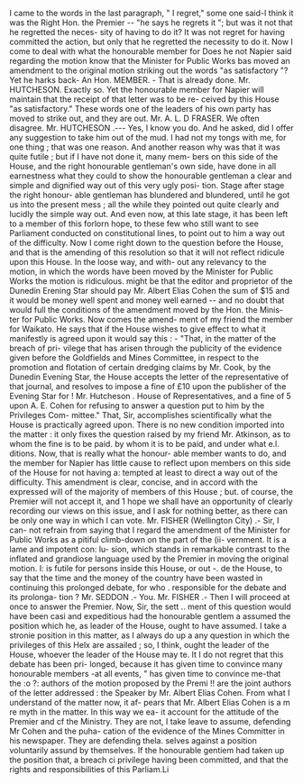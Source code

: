 I came to the words in the last paragraph, " I regret," some one said-I think it was the Right Hon. the Premier -- "he says he regrets it "; but was it not that he regretted the neces- sity of having to do it? It was not regret for having committed the action, but only that he regretted the necessity to do it. Now I come to deal with what the honourable member for Does he not Napier said regarding the motion know that the Minister for Public Works bas moved an amendment to the original motion striking out the words "as satisfactory "? Yet he harks back- An Hon. MEMBER. - That is already done. Mr. HUTCHESON. Exactly so. Yet the honourable member for Napier will maintain that the receipt of that letter was to be re- ceived by this House "as satisfactory." These words one of the leaders of his own party has moved to strike out, and they are out. Mr. A. L. D FRASER. We often disagree. Mr. HUTCHESON .--- Yes, I know you do. And he asked, did I offer any suggestion to take him out of the mud. I had not my tongs with me, for one thing ; that was one reason. And another reason why was that it was quite futile ; but if I have not done it, many mem- bers on this side of the House, and the right honourable gentleman's own side, have done in all earnestness what they could to show the honourable gentleman a clear and simple and dignified way out of this very ugly posi- tion. Stage after stage the right honour- able gentleman has blundered and blundered, until he got us into the present mess ; all the while they pointed out quite clearly and lucidly the simple way out. And even now, at this late stage, it has been left to a member of this forlorn hope, to these few who still want to see Parliament conducted on constitutional lines, to point out to him a way out of the difficulty. Now I come right down to the question before the House, and that is the amending of this resolution so that it will not reflect ridicule upon this House. In the loose way, and with- out any relevancy to the motion, in which the words have been moved by the Minister for Public Works the motion is ridiculous. might be that the editor and proprietor of the Dunedin Erening Star should pay Mr. Albert Elias Cohen the sum of $15 and it would be money well spent and money well earned -- and no doubt that would full the conditions of the amendment moved by the Hon. the Minis- ter for Public Works. Now comes the amend- ment of my friend the member for Waikato. He says that if the House wishes to give effect to what it manifestly is agreed upon it would say this : - "That, in the matter of the breach of pri- vilege that has arisen through the publicity of the evidence given before the Goldfields and Mines Committee, in respect to the promotion and flotation of certain dredging claims by Mr. Cook, by the Dunedin Evening Star, the House accepts the letter of the representative of that journal, and resolves to impose a fine of £10 upon the publisher of the Evening Star for ! Mr. Hutcheson . House of Representatives, and a fine of 5 upon A. E. Cohen for refusing to answer a question put to him by the Privileges Com- mittee." That, Sir, accomplishes scientifically what the House is practically agreed upon. There is no new condition imported into the matter : it only fixes the question raised by my friend Mr. Atkinson, as to whom the fine is to be paid. by whom it is to be paid, and under what e.l. ditions. Now, that is really what the honour- able member wants to do, and the member for Napier has little cause to reflect upon members on this side of the House for not having a: tempted at least to direct a way out of the difficulty. This amendment is clear, concise, and in accord with the expressed will of the majority of members of this House ; but. of course, the Premier will not accept it, and 1 hope we shall have an opportunity of clearly recording our views on this issue, and I ask for nothing better, as there can be only one way in which I can vote. Mr. FISHER (Wellington City) .- Sir, I can- not refrain from saying that I regard the amendment of the Minister for Public Works as a pitiful climb-down on the part of the (ii- vernment. It is a lame and impotent con: lu- sion, which stands in remarkable contrast to the inflated and grandiose language used by the Premier in moving the original motion. I: is futile for persons inside this House, or out -. de the House, to say that the time and the money of the country have been wasted in continuing this prolonged debate, for who . responsible for the debate and its prolonga- tion ? Mr. SEDDON .- You. Mr. FISHER .- Then I will proceed at once to answer the Premier. Now, Sir, the sett .. ment of this question would have been casi and expeditious had the honourable gentlem a assumed the position which he, as leader of the House, ought to have assumed. I take a stronie position in this matter, as I always do up a any question in which the privileges of this Helx are assailed ; so, I think, ought the leader of the House, whoever the leader of the House may te. It I do not regret that this debate has been pri- longed, because it has given time to convince many honourable members -at all events, " has given time to convince me-that the :o ?: authors of the motion proposed by the Premi !! are the joint authors of the letter addressed : the Speaker by Mr. Albert Elias Cohen. From what I understand of the matter now, it af- pears that Mr. Albert Elias Cohen is a m re myth in the matter. In this way we ea- it account for the attitude of the Premier and cf the Ministry. They are not, I take leave to assume, defending Mr Cohen and the puha- cation of the evidence of the Mines Committer in his newspaper. They are defending thela. selves against a position voluntarily assund by themselves. If the honourable gentiem had taken up the position that, a breach ci privilege having been committed, and that the rights and responsibilities of this Parliam.Li 